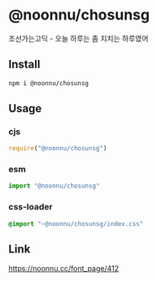 # @noonnu/chosunsg
조선가는고딕 - 오늘 하루는 좀 지치는 하루였어

## Install
```sh
npm i @noonnu/chosunsg
```
## Usage
### cjs
```js
require("@noonnu/chosunsg")
```
### esm
```js
import "@noonnu/chosunsg"
```
### css-loader
```css
@import "~@noonnu/chosunsg/index.css"
```

## Link
https://noonnu.cc/font_page/412